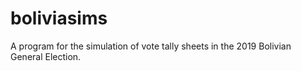 # boliviasims
A program for the simulation of vote tally sheets in the 2019 Bolivian General Election.
